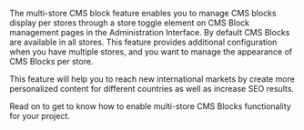 The multi-store CMS block feature enables you to manage CMS blocks display per stores through a store toggle element on CMS Block management pages in the Administration Interface. By default CMS Blocks are available in all stores. This feature provides additional configuration when you have multiple stores, and you want to manage the appearance of CMS Blocks per store.

This feature will help you to reach new international markets by create more personalized content for different countries as well as increase SEO results.

Read on to get to know how to enable multi-store CMS Blocks functionality for your project.